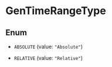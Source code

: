 

# GenTimeRangeType

## Enum


* `ABSOLUTE` (value: `"Absolute"`)

* `RELATIVE` (value: `"Relative"`)



